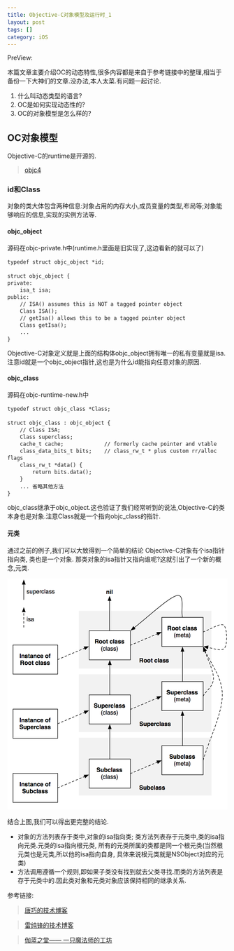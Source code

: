 ```yaml
---
title: Objective-C对象模型及运行时_1
layout: post
tags: []
category: iOS
---
```

PreView:

本篇文章主要介绍OC的动态特性,很多内容都是来自于参考链接中的整理,相当于备份一下大神们的文章.没办法,本人太菜.有问题一起讨论.

1. 什么叫动态类型的语言?
2. OC是如何实现动态性的?
3. OC的对象模型是怎么样的?

## OC对象模型

Objective-C的runtime是开源的.
> [objc4](https://opensource.apple.com/tarballs/objc4/)

### id和Class

对象的类大体包含两种信息:对象占用的内存大小,成员变量的类型,布局等;对象能够响应的信息,实现的实例方法等.

#### objc_object
源码在objc-private.h中(runtime.h里面是旧实现了,这边看新的就可以了)
```
typedef struct objc_object *id;

struct objc_object {
private:
    isa_t isa;
public:
    // ISA() assumes this is NOT a tagged pointer object
    Class ISA();
    // getIsa() allows this to be a tagged pointer object
    Class getIsa();
    ...
}
```
Objective-C对象定义就是上面的结构体objc_object拥有唯一的私有变量就是isa.
注意id就是一个objc_object指针,这也是为什么id能指向任意对象的原因.

#### objc_class
源码在objc-runtime-new.h中
```
typedef struct objc_class *Class;

struct objc_class : objc_object {
    // Class ISA;
    Class superclass;
    cache_t cache;             // formerly cache pointer and vtable
    class_data_bits_t bits;    // class_rw_t * plus custom rr/alloc flags
    class_rw_t *data() { 
        return bits.data();
    }
    ... 省略其他方法
}
```
objc_class继承于objc_object.这也验证了我们经常听到的说法,Objective-C的类本身也是对象.注意Class就是一个指向objc_class的指针.


#### 元类
通过之前的例子,我们可以大致得到一个简单的结论
Objective-C对象有个isa指针指向类, 类也是一个对象.
那类对象的isa指针又指向谁呢?这就引出了一个新的概念,元类.

![oc对象模型](https://raw.githubusercontent.com/HighmoreXu/BlogImage/master/images/object_model.png "oc对象模型")

结合上图,我们可以得出更完整的结论.

* 对象的方法列表存于类中,对象的isa指向类; 类方法列表存于元类中,类的isa指向元类.元类的isa指向根元类, 所有的元类所属的类都是同一个根元类(当然根元类也是元类,所以他的isa指向自身, 具体来说根元类就是NSObject对应的元类)
* 方法调用遵循一个规则,即如果子类没有找到就去父类寻找.而类的方法列表是存于元类中的.因此类对象和元类对象应该保持相同的继承关系.

参考链接:

> [唐巧的技术博客](http://blog.devtang.com/2013/10/15/objective-c-object-model/)

> [雷纯锋的技术博客](http://blog.leichunfeng.com/blog/2015/04/25/objective-c-object-model/)

> [伽蓝之堂——
一只魔法师的工坊](https://blog.ibireme.com/2013/11/25/objc-object/)